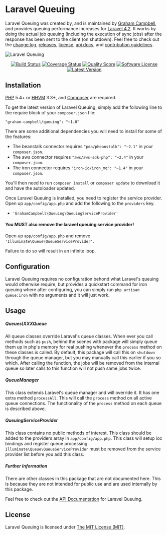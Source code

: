 Laravel Queuing
===============

Laravel Queuing was created by, and is maintained by [Graham Campbell](https://github.com/GrahamCampbell), and provides queuing performance increases for [Laravel 4.2](http://laravel.com). It works by doing the actual job queuing (including the execution of sync jobs) after the response has been sent to the client (on shutdown). Feel free to check out the [change log](CHANGELOG.md), [releases](https://github.com/GrahamCampbell/Laravel-Queuing/releases), [license](LICENSE), [api docs](http://docs.grahamjcampbell.co.uk), and [contribution guidelines](CONTRIBUTING.md).

![Laravel Queuing](https://cloud.githubusercontent.com/assets/2829600/4432309/c15748a4-468c-11e4-9d1f-8059185387ec.PNG)

<p align="center">
<a href="https://travis-ci.org/GrahamCampbell/Laravel-Queuing"><img src="https://img.shields.io/travis/GrahamCampbell/Laravel-Queuing/master.svg?style=flat-square" alt="Build Status"></img></a>
<a href="https://scrutinizer-ci.com/g/GrahamCampbell/Laravel-Queuing/code-structure"><img src="https://img.shields.io/scrutinizer/coverage/g/GrahamCampbell/Laravel-Queuing.svg?style=flat-square" alt="Coverage Status"></img></a>
<a href="https://scrutinizer-ci.com/g/GrahamCampbell/Laravel-Queuing"><img src="https://img.shields.io/scrutinizer/g/GrahamCampbell/Laravel-Queuing.svg?style=flat-square" alt="Quality Score"></img></a>
<a href="LICENSE"><img src="https://img.shields.io/badge/license-MIT-brightgreen.svg?style=flat-square" alt="Software License"></img></a>
<a href="https://github.com/GrahamCampbell/Laravel-Queuing/releases"><img src="https://img.shields.io/github/release/GrahamCampbell/Laravel-Queuing.svg?style=flat-square" alt="Latest Version"></img></a>
</p>


## Installation

[PHP](https://php.net) 5.4+ or [HHVM](http://hhvm.com) 3.3+, and [Composer](https://getcomposer.org) are required.

To get the latest version of Laravel Queuing, simply add the following line to the require block of your `composer.json` file:

```
"graham-campbell/queuing": "~1.0"
```

There are some additional dependencies you will need to install for some of the features:

* The beanstalk connector requires `"pda/pheanstalk": "~2.1"` in your `composer.json`.
* The aws connector requires `"aws/aws-sdk-php": "~2.4"` in your `composer.json`.
* The iron connector requires `"iron-io/iron_mq": "~1.4"` in your `composer.json`.

You'll then need to run `composer install` or `composer update` to download it and have the autoloader updated.

Once Laravel Queuing is installed, you need to register the service provider. Open up `app/config/app.php` and add the following to the `providers` key.

* `'GrahamCampbell\Queuing\QueuingServiceProvider'`

#### You MUST also remove the laravel queuing service provider!

Open up `app/config/app.php` and remove `'Illuminate\Queue\QueueServiceProvider'`.

Failure to do so will result in an infinite loop.


## Configuration

Laravel Queuing requires no configuration behond what Laravel's queuing would otherwise require, but provides a quickstart command for iron queuing where after configuring, you can simply run `php artisan queue:iron` with no arguments and it will just work.


## Usage

##### Queues\XXXQueue

All queue classes override Laravel's queue classes. When ever you call methods such as `push`, behind the scenes with package will simply queue them up in php's memory for real pushing whenever the `process` method on these classes is called. By default, this package will call this on `shutdown` through the queue manager, but you may manually call this earlier if you so which. After calling the function, the jobs will be removed from the internal queue so later calls to this function will not push same jobs twice.

##### QueueManager

This class extends Laravel's queue manager and will override it. It has one extra method `processAll`. This will call the `process` method on all active queue connections. The functionality of the `process` method on each queue is described above.

##### QueuingServiceProvider

This class contains no public methods of interest. This class should be added to the providers array in `app/config/app.php`. This class will setup ioc bindings and register queue processing. `Illuminate\Queue\QueueServiceProvider` must be removed from the service provider list before you add this class.

##### Further Information

There are other classes in this package that are not documented here. This is because they are not intended for public use and are used internally by this package.

Feel free to check out the [API Documentation](http://docs.grahamjcampbell.co.uk) for Laravel Queuing.


## License

Laravel Queuing is licensed under [The MIT License (MIT)](LICENSE).

